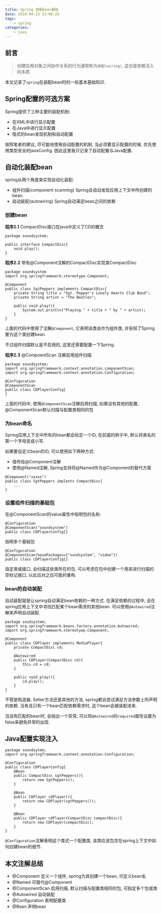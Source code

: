 ```yaml
---
title: Spring 装配bean基础
date: 2018-04-23 23:06:29
tags:
	- spring
categories:
	- java
---
```


## 前言
> 创建应用对象之间协作关系的行为通常称为`装配(wiring)`, 这也是依赖注入的本质.  

本文记录了`spring`在装配bean时的一些基本基础知识.
	
<!-- more -->
## Spring配置的可选方案
Spring提供了三种主要的装配机制:  
* 在XML中进行显示配置
* 在Java中进行显示配置
* 隐式的bean发现机制和自动配置

按照笔者的建议, 尽可能地使用自动配置的机制, 当必须要显示配置的时候, 优先使用类型安全的javaConfig. 因此这里我只记录了自动配置与Java配置.  

## 自动化装配bean
spring从两个角度来实现自动化装配:  
* 组件扫描(component scanning) Spring会自动发现应用上下文中所创建的bean.
* 自动装配(autowiring) Spring自动满足bean之间的依赖

### 创建bean

**程序2.1** CompactDisc接口在java中定义了CD的概念
```
package soundsystem;

public interface CompactDisc{
	void play();
}
```

**程序2.2** 带有@Component注解的CompactDisc实现类CompactDisc
```
package soundsystem
import org.springframework.stereotype.Component;

@Component
public class SgtPeppers implements CompactDisc{
	private String title = "Sgt. Pepper's Lonely Hearts Club Band";
	private String artist = "The Beatles";
	
	public void play(){
		System.out.println("Playing " + title + " by " + artist);
	}
}
```

上面的代码中使用了注解`@Component`, 它表明该类会作为组件类, 并告知了Spring要为这个类创建bean.  

不过组件扫描默认是不启用的, 这里还需要配置一下Spring.  

**程序2.3** @CompoentScan 注解启用组件扫描

```
package soundsystem;
import org.springframework.context.annotation.componentScan;
import org.springframework.context.annotation.Configuration;

@Configuration
@ComponentScan
public class CDPlayerConfig{
}
```

上面的代码中, 使用`@ComponentScan`注解启用扫描, 如果没有其他的配置, @ComponentScan默认扫描与配置类相同的包


### 为bean命名
Spring应用上下文中所有的bean都会给定一个ID, 在前面的例子中, 默认将类名的第一个字母变成小写.  

如果要自定义bean的ID, 可以使用如下两种方式:  

* 值传给@Component注解
* 使用@Named注解, Spring支持将@Named作为@Component的替代方案

```
@Component("xxxxx")
public class SgtPeppers implents CompactDisc{
    ...
}
```


### 设置组件扫描的基础包
在@ComponentScan的value属性中指明包的名称:

```
@Configuration
@ComponentScan("soundsystem")
public class CDPlayerConfig{}
```

指明多个基础包


```
@Configuration
@ComponentScan(basePackages={"sundsystem", "video"})
public class CDPlayerConfig{}
```

指定类或接口, 会扫描这些类所在的包. 可以考虑在包中创建一个用来进行扫描的空标记接口, 以此应对之后可能的重构.

### bean的自动装配
自动装配就是让spring自动满足bean依赖的一种方式. 在满足依赖的过程中, 会在spring应用上下文中寻找匹配某个bean需求的其他bean. 可以使用`@Autowired`注解来声明自动装配.  

```
package soudsystem;
import org.springframework.beans.factory.annotation.Autowired;
import org.springframework.stereotyep.Component;

@Component
public class CDPlayer implements MediaPlayer{
	private CompactDisc cd;
	
	@Autowired
	public CDPlayer(CompactDisc cd){
		this.cd = cd;
	}
	
	public void play(){
		cd.play();
	}
}
```

不管是构造器, Setter方法还是其他的方法, spring都会尝试满足方法参数上所声明的依赖. 当有且只有一个bean匹配依赖需求时, 这个bean会被装配进来.  

当没有匹配的bean时, 会抛出一个异常, 可以将`@Autowired`的`required`属性设置为false来避免异常的出现.


## Java配置实现注入

```
package soundsytem;
import org.springframework.context.annotation.Configuration;

@Configuration
public class CDPlayerConfig{
	@Bean
	public CompactDisc sgtPeppers(){
		return new SgtPeppers();
	}
	
	@Bean
	public CDPlayer cdPlayer(){
		return new CDPlayer(sgtPeppers());
	}
	
	@Bean
	public CDPlayer cdPlayer(CompactDisc compactDisc){
		return new CDPlayer(compactDisc);
	}
}
```
`@Configuration`注解表明这个类式一个配置类, 该类应该包含在spring上下文中如何创建bean的细节.




## 本文注解总结
* @Component 定义一个组件, spring为其创建一个bean, 可定义bean名
* @Named 可替代@Component
* @ComponentScan 启用扫描, 默认扫描与配置类相同的包, 可指定多个包或类
* @Autowired 自动装配
* @Configuration 表明配置类
* @Bean 声明bean
